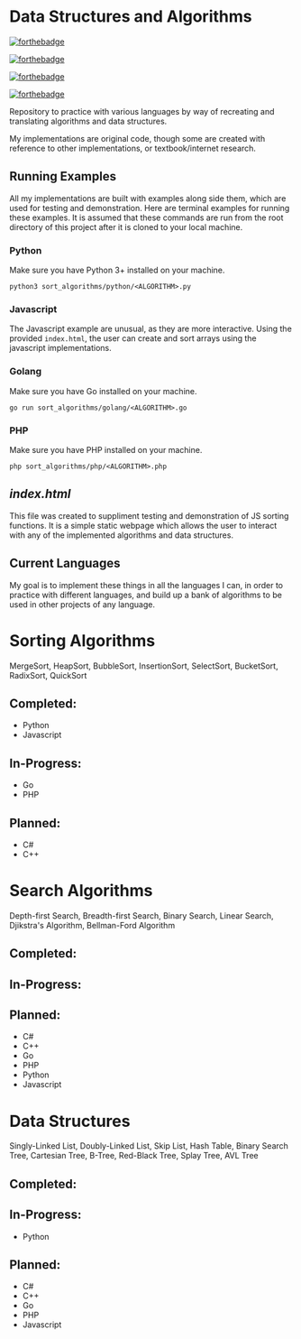 # Data Structures and Algorithms
[![forthebadge](https://forthebadge.com/images/badges/made-with-python.svg)](https://forthebadge.com)

[![forthebadge](https://forthebadge.com/images/badges/made-with-javascript.svg)](https://forthebadge.com)

[![forthebadge](https://forthebadge.com/images/badges/made-with-go.svg)](https://forthebadge.com)

[![forthebadge](https://forthebadge.com/images/badges/made-with-php.svg)](https://forthebadge.com)

Repository to practice with various languages by way of recreating and translating algorithms and data structures.

My implementations are original code, though some are created with reference to other implementations, or textbook/internet research.

## Running Examples
All my implementations are built with examples along side them, which are used for testing and demonstration. Here are terminal examples for running these examples. It is assumed that these commands are run from the root directory of this project after it is cloned to your local machine.

### **Python**
Make sure you have Python 3+ installed on your machine.
```
python3 sort_algorithms/python/<ALGORITHM>.py
```
### **Javascript**
The Javascript example are unusual, as they are more interactive. Using the provided `index.html`, the user can create and sort arrays using the javascript implementations.
### **Golang**
Make sure you have Go installed on your machine.
```
go run sort_algorithms/golang/<ALGORITHM>.go
```
### **PHP**
Make sure you have PHP installed on your machine.
```
php sort_algorithms/php/<ALGORITHM>.php
```

## *index.html*
This file was created to suppliment testing and demonstration of JS sorting functions. It is a simple static webpage which allows the user to interact with any of the implemented algorithms and data structures.

## Current Languages
My goal is to implement these things in all the languages I can, in order to practice with different languages, and build up a bank of algorithms to be used in other projects of any language.


# Sorting Algorithms
MergeSort, HeapSort, BubbleSort, InsertionSort, SelectSort, BucketSort, RadixSort, QuickSort
## **Completed:**
- Python
- Javascript

## **In-Progress:**
- Go
- PHP

## **Planned:**
- C#
- C++

# Search Algorithms
Depth-first Search, Breadth-first Search, Binary Search, Linear Search, Djikstra's Algorithm, Bellman-Ford Algorithm
## **Completed:**

## **In-Progress:**

## **Planned:**
- C#
- C++
- Go
- PHP
- Python
- Javascript

# Data Structures
Singly-Linked List, Doubly-Linked List, Skip List, Hash Table, Binary Search Tree, Cartesian Tree, B-Tree, Red-Black Tree, Splay Tree, AVL Tree
## **Completed:**

## **In-Progress:**
- Python

## **Planned:**
- C#
- C++
- Go
- PHP
- Javascript



